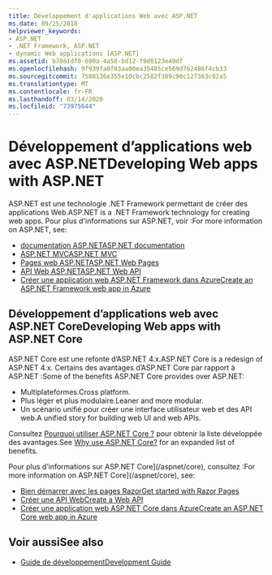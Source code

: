 ```yaml
---
title: Développement d'applications Web avec ASP.NET
ms.date: 09/25/2018
helpviewer_keywords:
- ASP.NET
- .NET Framework, ASP.NET
- dynamic Web applications [ASP.NET]
ms.assetid: b7861df0-690a-4a58-bd12-f9d0123e40df
ms.openlocfilehash: 9f939fa0f03aa00ea35405ce569d762486f4cb33
ms.sourcegitcommit: 7588136e355e10cbc2582f389c90c127363c02a5
ms.translationtype: MT
ms.contentlocale: fr-FR
ms.lasthandoff: 03/14/2020
ms.locfileid: "73975644"
---
```

# <a name="developing-web-apps-with-aspnet"></a><span data-ttu-id="06330-102">Développement d’applications web avec ASP.NET</span><span class="sxs-lookup"><span data-stu-id="06330-102">Developing Web apps with ASP.NET</span></span>

<span data-ttu-id="06330-103">ASP.NET est une technologie .NET Framework permettant de créer des applications Web.</span><span class="sxs-lookup"><span data-stu-id="06330-103">ASP.NET is a .NET Framework technology for creating web apps.</span></span> <span data-ttu-id="06330-104">Pour plus d'informations sur ASP.NET, voir :</span><span class="sxs-lookup"><span data-stu-id="06330-104">For more information on ASP.NET, see:</span></span>

- [<span data-ttu-id="06330-105">documentation ASP.NET</span><span class="sxs-lookup"><span data-stu-id="06330-105">ASP.NET documentation</span></span>](/aspnet/overview)
- [<span data-ttu-id="06330-106">ASP.NET MVC</span><span class="sxs-lookup"><span data-stu-id="06330-106">ASP.NET MVC</span></span>](https://dotnet.microsoft.com/apps/aspnet/mvc)
- [<span data-ttu-id="06330-107">Pages web ASP.NET</span><span class="sxs-lookup"><span data-stu-id="06330-107">ASP.NET Web Pages</span></span>](https://dotnet.microsoft.com/apps/aspnet/web-apps)
- [<span data-ttu-id="06330-108">API Web ASP.NET</span><span class="sxs-lookup"><span data-stu-id="06330-108">ASP.NET Web API</span></span>](https://dotnet.microsoft.com/apps/aspnet/apis)  
- [<span data-ttu-id="06330-109">Créer une application web ASP.NET Framework dans Azure</span><span class="sxs-lookup"><span data-stu-id="06330-109">Create an ASP.NET Framework web app in Azure</span></span>](/azure/app-service/app-service-web-get-started-dotnet-framework)

## <a name="developing-web-apps-with-aspnet-core"></a><span data-ttu-id="06330-110">Développement d’applications web avec ASP.NET Core</span><span class="sxs-lookup"><span data-stu-id="06330-110">Developing Web apps with ASP.NET Core</span></span>

<span data-ttu-id="06330-111">ASP.NET Core est une refonte d’ASP.NET 4.x.</span><span class="sxs-lookup"><span data-stu-id="06330-111">ASP.NET Core is a redesign of ASP.NET 4.x.</span></span> <span data-ttu-id="06330-112">Certains des avantages d’ASP.NET Core par rapport à ASP.NET :</span><span class="sxs-lookup"><span data-stu-id="06330-112">Some of the benefits ASP.NET Core provides over ASP.NET:</span></span>

- <span data-ttu-id="06330-113">Multiplateformes.</span><span class="sxs-lookup"><span data-stu-id="06330-113">Cross platform.</span></span>
- <span data-ttu-id="06330-114">Plus léger et plus modulaire.</span><span class="sxs-lookup"><span data-stu-id="06330-114">Leaner and more modular.</span></span>
- <span data-ttu-id="06330-115">Un scénario unifié pour créer une interface utilisateur web et des API web.</span><span class="sxs-lookup"><span data-stu-id="06330-115">A unified story for building web UI and web APIs.</span></span>

<span data-ttu-id="06330-116">Consultez [Pourquoi utiliser ASP.NET Core ?](/aspnet/core#why-choose-aspnet-core) pour obtenir la liste développée des avantages.</span><span class="sxs-lookup"><span data-stu-id="06330-116">See [Why use ASP.NET Core?](/aspnet/core#why-choose-aspnet-core) for an expanded list of benefits.</span></span>

<span data-ttu-id="06330-117">Pour plus d’informations sur ASP.NET Core](/aspnet/core), consultez :</span><span class="sxs-lookup"><span data-stu-id="06330-117">For more information on ASP.NET Core](/aspnet/core), see:</span></span>

- [<span data-ttu-id="06330-118">Bien démarrer avec les pages Razor</span><span class="sxs-lookup"><span data-stu-id="06330-118">Get started with Razor Pages</span></span>](/aspnet/core/tutorials/razor-pages/razor-pages-start)
- [<span data-ttu-id="06330-119">Créer une API Web</span><span class="sxs-lookup"><span data-stu-id="06330-119">Create a Web API</span></span>](/aspnet/core/tutorials/first-web-api)
- [<span data-ttu-id="06330-120">Créer une application web ASP.NET Core dans Azure</span><span class="sxs-lookup"><span data-stu-id="06330-120">Create an ASP.NET Core web app in Azure</span></span>](/azure/app-service/app-service-web-get-started-dotnet)
  
## <a name="see-also"></a><span data-ttu-id="06330-121">Voir aussi</span><span class="sxs-lookup"><span data-stu-id="06330-121">See also</span></span>

- [<span data-ttu-id="06330-122">Guide de développement</span><span class="sxs-lookup"><span data-stu-id="06330-122">Development Guide</span></span>](development-guide.md)
